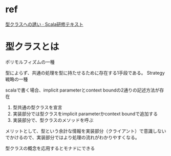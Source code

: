 # ref
[型クラスへの誘い · Scala研修テキスト](https://scalajp.github.io/scala_text/introduction-to-typeclass.html)

# 型クラスとは
ポリモルフィズムの一種

型によらず、共通の処理を型に持たせるために存在する1手段である。
Strategy戦略の一種

scalaで書く場合、implicit parameterとcontext boundの2通りの記述方法が存在

1. 型共通の型クラスを宣言
2. 実装部分では型クラスをimplicit parameterかcontext boundで追加する
3. 実装部分で、型クラスのメソッドを呼ぶ

メリットとして、型という余計な情報を実装部分（クライアント）で意識しないでかけるので、実装部分ではより処理の流れがわかりやすくなる。

型クラスの概念を応用するとモナドにできる
